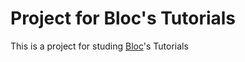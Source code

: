# Project for Bloc's Tutorials

This is a project for studing [Bloc](https://bloclibrary.dev/#/gettingstarted)'s Tutorials